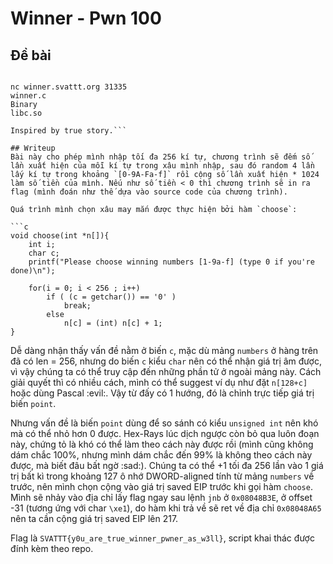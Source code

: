 # Winner - Pwn 100
## Đề bài
```Vietl0tt v1.0

nc winner.svattt.org 31335
winner.c
Binary
libc.so

Inspired by true story.```

## Writeup
Bài này cho phép mình nhập tối đa 256 kí tự, chương trình sẽ đếm số lần xuất hiện của mỗi kí tự trong xâu mình nhập, sau đó random 4 lần lấy kí tự trong khoảng `[0-9A-Fa-f]` rồi cộng số lần xuất hiện * 1024 làm số tiền của mình. Nếu như số tiền < 0 thì chương trình sẽ in ra flag (mình đoán như thế dựa vào source code của chương trình).

Quá trình mình chọn xâu may mắn được thực hiện bởi hàm `choose`:

```c
void choose(int *n[]){
    int i;
    char c;
    printf("Please choose winning numbers [1-9a-f] (type 0 if you're done)\n");

    for(i = 0; i < 256 ; i++)
        if ( (c = getchar()) == '0' )
            break;
        else
            n[c] = (int) n[c] + 1;
}
```

Dễ dàng nhận thấy vấn đề nằm ở biến `c`, mặc dù mảng `numbers` ở hàng trên đã có len = 256, nhưng do biến `c` kiểu `char` nên có thể nhận giá trị âm được, vì vậy chúng ta có thể truy cập đến những phần tử ở ngoài mảng này. Cách giải quyết thì có nhiều cách, mình có thể suggest ví dụ như đặt `n[128+c]` hoặc dùng Pascal :evil:. Vậy từ đấy có 1 hướng, đó là chỉnh trực tiếp giá trị biến `point`.

Nhưng vấn đề là biến `point` dùng để so sánh có kiểu `unsigned int` nên khó mà có thể nhỏ hơn 0 được. Hex-Rays lúc dịch ngược còn bỏ qua luôn đoạn này, chứng tỏ là khó có thể làm theo cách này được rồi (mình cũng không dám chắc 100%, nhưng mình dám chắc đến 99% là không theo cách này được, mà biết đâu bất ngờ :sad:). Chúng ta có thể +1 tối đa 256 lần vào 1 giá trị bất kì trong khoảng 127 ô nhớ DWORD-aligned tính từ mảng `numbers` về trước, nên mình chọn cộng vào giá trị saved EIP trước khi gọi hàm `choose`. Mình sẽ nhảy vào địa chỉ lấy flag ngay sau lệnh `jnb` ở `0x08048B3E`, ở offset -31 (tương ứng với char `\xe1`), do hàm khi trả về sẽ ret về địa chỉ `0x08048A65` nên ta cần cộng giá trị saved EIP lên 217.

Flag là `SVATTT{y0u_are_true_winner_pwner_as_w3ll}`, script khai thác được đính kèm theo repo.
